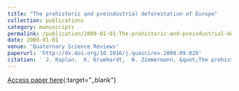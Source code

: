 ```yaml
---
title: "The prehistoric and preindustrial deforestation of Europe"
collection: publications
category: manuscripts
permalink: /publication/2009-01-01-The-prehistoric-and-preindustrial-deforestation-of-Europe
date: 2009-01-01
venue: 'Quaternary Science Reviews'
paperurl: 'http://dx.doi.org/10.1016/j.quascirev.2009.09.028'
citation: ' J. Kaplan,  K. Krumhardt,  N. Zimmermann, &quot;The prehistoric and preindustrial deforestation of Europe.&quot; Quaternary Science Reviews, 2009.'
---
```

[Access paper here](http://dx.doi.org/10.1016/j.quascirev.2009.09.028){:target="_blank"}
